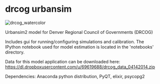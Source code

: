 drcog urbansim
==============

![drcog_watercolor](https://dl.dropboxusercontent.com/u/69619688/drcog_docs/drcog_watercolor.png)

Urbansim2 model for Denver Regional Council of Governments (DRCOG)

Includes gui for running/configuring simulations and calibration.  The IPython notebook used for model estimation is located in the 'notebooks' directory.

Data for this model application can be downloaded here: https://dl.dropboxusercontent.com/u/69619688/drcog_data_04142014.zip

Dependencies:  Anaconda python distribution, PyQT, elixir, psycopg2